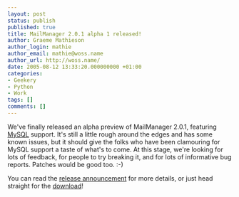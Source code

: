 ```yaml
---
layout: post
status: publish
published: true
title: MailManager 2.0.1 alpha 1 released!
author: Graeme Mathieson
author_login: mathie
author_email: mathie@woss.name
author_url: http://woss.name/
date: 2005-08-12 13:33:20.000000000 +01:00
categories:
- Geekery
- Python
- Work
tags: []
comments: []
---
```

We've finally released an alpha preview of MailManager 2.0.1, featuring <a href="http://www.mysql.com/">MySQL</a> support.  It's still a little rough around the edges and has some known issues, but it should give the folks who have been clamouring for MySQL support a taste of what's to come.  At this stage, we're looking for lots of feedback, for people to try breaking it, and for lots of informative bug reports.  Patches would be good too. :-)

You can read the <a href="https://sourceforge.net/forum/forum.php?forum_id=487981">release announcement</a> for more details, or just head straight for the <a href="https://sourceforge.net/project/showfiles.php?group_id=85788&package_id=139174&release_id=348719">download</a>!
